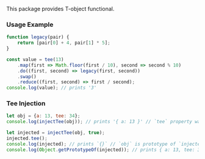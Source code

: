 This package provides T-object functional.

### Usage Example

```javascript
function legacy(pair) {
    return [pair[0] + 4, pair[1] * 5];
}

const value = tee(13)
    .map(first => Math.floor(first / 10), second => second % 10)
    .do((first, second) => legacy(first, second))
    .swap()
    .reduce((first, second) => first / second);
console.log(value); // prints '3'
```

### Tee Injection

```javascript
let obj = {a: 13, tee: 34};
console.log(injectTee(obj)); // prints '{ a: 13 }' // `tee` property was re-defined

let injected = injectTee(obj, true);
injected.tee();
console.log(injected); // prints `{}` // `obj` is prototype of `injected`
console.log(Object.getPrototypeOf(injected)); // prints { a: 13, tee: 34 }
```